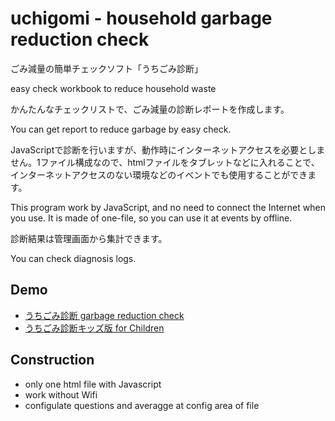 # uchigomi - household garbage reduction check
ごみ減量の簡単チェックソフト「うちごみ診断」

easy check workbook to reduce household waste

かんたんなチェックリストで、ごみ減量の診断レポートを作成します。 

You can get report to reduce garbage by easy check.

JavaScriptで診断を行いますが、動作時にインターネットアクセスを必要としません。1ファイル構成なので、htmlファイルをタブレットなどに入れることで、インターネットアクセスのない環境などのイベントでも使用することができます。

This program work by JavaScript, and no need to connect the Internet when you use. It is made of one-file, so you can use it at events by offline.

診断結果は管理画面から集計できます。

You can check diagnosis logs.

## Demo

- [うちごみ診断 garbage reduction check](http://gomi.tank.jp/uchigomi.html)
- [うちごみ診断キッズ版 for Children](http://gomi.tank.jp/uchigomikids.html)

## Construction

- only one html file with Javascript
- work without Wifi
- configulate questions and averagge at config area of file


